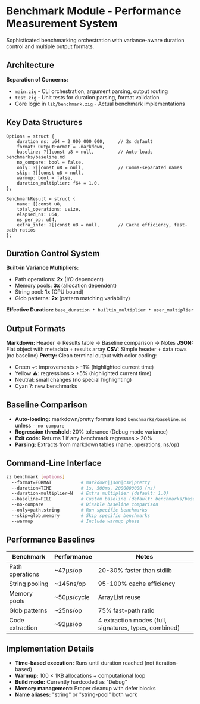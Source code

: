 # Benchmark Module - Performance Measurement System

Sophisticated benchmarking orchestration with variance-aware duration control and multiple output formats.

## Architecture

**Separation of Concerns:**
- `main.zig` - CLI orchestration, argument parsing, output routing
- `test.zig` - Unit tests for duration parsing, format validation
- Core logic in `lib/benchmark.zig` - Actual benchmark implementations

## Key Data Structures

```zig
Options = struct {
    duration_ns: u64 = 2_000_000_000,     // 2s default
    format: OutputFormat = .markdown,
    baseline: ?[]const u8 = null,         // Auto-loads benchmarks/baseline.md
    no_compare: bool = false,
    only: ?[]const u8 = null,             // Comma-separated names
    skip: ?[]const u8 = null,
    warmup: bool = false,
    duration_multiplier: f64 = 1.0,
};

BenchmarkResult = struct {
    name: []const u8,
    total_operations: usize,
    elapsed_ns: u64,
    ns_per_op: u64,
    extra_info: ?[]const u8 = null,       // Cache efficiency, fast-path ratios
};
```

## Duration Control System

**Built-in Variance Multipliers:**
- Path operations: **2x** (I/O dependent)
- Memory pools: **3x** (allocation dependent)  
- String pool: **1x** (CPU bound)
- Glob patterns: **2x** (pattern matching variability)

**Effective Duration:** `base_duration * builtin_multiplier * user_multiplier`

## Output Formats

**Markdown:** Header → Results table → Baseline comparison → Notes
**JSON:** Flat object with metadata + results array
**CSV:** Simple header + data rows (no baseline)
**Pretty:** Clean terminal output with color coding:
- Green ✓: improvements > -1% (highlighted current time)
- Yellow ⚠: regressions > +5% (highlighted current time)  
- Neutral: small changes (no special highlighting)
- Cyan ?: new benchmarks

## Baseline Comparison

- **Auto-loading:** markdown/pretty formats load `benchmarks/baseline.md` unless `--no-compare`
- **Regression threshold:** 20% tolerance (Debug mode variance)
- **Exit code:** Returns 1 if any benchmark regresses > 20%
- **Parsing:** Extracts from markdown tables (name, operations, ns/op)

## Command-Line Interface

```bash
zz benchmark [options]
  --format=FORMAT           # markdown|json|csv|pretty
  --duration=TIME           # 1s, 500ms, 2000000000 (ns)
  --duration-multiplier=N   # Extra multiplier (default: 1.0)
  --baseline=FILE           # Custom baseline (default: benchmarks/baseline.md)
  --no-compare              # Disable baseline comparison
  --only=path,string        # Run specific benchmarks
  --skip=glob,memory        # Skip specific benchmarks
  --warmup                  # Include warmup phase
```

## Performance Baselines

| Benchmark | Performance | Notes |
|-----------|-------------|-------|
| Path operations | ~47μs/op | 20-30% faster than stdlib |
| String pooling | ~145ns/op | 95-100% cache efficiency |
| Memory pools | ~50μs/cycle | ArrayList reuse |
| Glob patterns | ~25ns/op | 75% fast-path ratio |
| Code extraction | ~92μs/op | 4 extraction modes (full, signatures, types, combined) |

## Implementation Details

- **Time-based execution:** Runs until duration reached (not iteration-based)
- **Warmup:** 100 × 1KB allocations + computational loop
- **Build mode:** Currently hardcoded as "Debug"
- **Memory management:** Proper cleanup with defer blocks
- **Name aliases:** "string" or "string-pool" both work